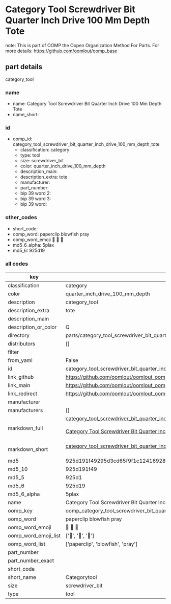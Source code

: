 # Category Tool Screwdriver Bit Quarter Inch Drive 100 Mm Depth Tote  

note: This is part of OOMP the Oopen Organization Method For Parts. For more details: https://github.com/oomlout/oomp_base

##  part details
  



category_tool



### name
* name: Category Tool Screwdriver Bit Quarter Inch Drive 100 Mm Depth Tote
* name_short: 
### id
* oomp_id: category_tool_screwdriver_bit_quarter_inch_drive_100_mm_depth_tote
  * classification: category
  * type: tool
  * size: screwdriver_bit
  * color: quarter_inch_drive_100_mm_depth
  * description_main: 
  * description_extra: tote
  * manufacturer: 
  * part_number: 
  * bip 39 word 2: 
  * bip 39 word 3: 
  * bip 39 word: 

### other_codes
* short_code: 
* oomp_word: paperclip blowfish pray
* oomp_word_emoji :paperclip: :blowfish: :pray:
* md5_6_alpha: 5plax
* md5_6: 925d19









### all codes 
| key | value |  
| --- | --- |  
| classification | category |  
| color | quarter_inch_drive_100_mm_depth |  
| description | category_tool |  
| description_extra | tote |  
| description_main |  |  
| description_or_color | Q  |  
| directory | parts/category_tool_screwdriver_bit_quarter_inch_drive_100_mm_depth_tote |  
| distributors | [] |  
| filter |  |  
| from_yaml | False |  
| id | category_tool_screwdriver_bit_quarter_inch_drive_100_mm_depth_tote |  
| link_github | https://github.com/oomlout/oomlout_oomp_version_1_messy/tree/main/parts/category_tool_screwdriver_bit_quarter_inch_drive_100_mm_depth_tote |  
| link_main | https://github.com/oomlout/oomlout_oomp_version_1_messy/tree/main/parts/category_tool_screwdriver_bit_quarter_inch_drive_100_mm_depth_tote |  
| link_redirect | https://github.com/oomlout/oomlout_oomp_version_1_messy/tree/main/parts/category_tool_screwdriver_bit_quarter_inch_drive_100_mm_depth_tote |  
| manufacturer |  |  
| manufacturers | [] |  
| markdown_full | [category_tool_screwdriver_bit_quarter_inch_drive_100_mm_depth_tote](none)<br>[](none)<br>[Category Tool Screwdriver Bit Quarter Inch Drive 100 Mm Depth Tote](none)<br><br> |  
| markdown_short | [category_tool_screwdriver_bit_quarter_inch_drive_100_mm_depth_tote](none)<br><br> |  
| md5 | 925d191f49295d3cd65f9f1c12416928 |  
| md5_10 | 925d191f49 |  
| md5_5 | 925d1 |  
| md5_6 | 925d19 |  
| md5_6_alpha | 5plax |  
| name | Category Tool Screwdriver Bit Quarter Inch Drive 100 Mm Depth Tote |  
| oomp_key | oomp_category_tool_screwdriver_bit_quarter_inch_drive_100_mm_depth_tote |  
| oomp_word | paperclip blowfish pray |  
| oomp_word_emoji | :paperclip: :blowfish: :pray: |  
| oomp_word_emoji_list | [':paperclip:', ':blowfish:', ':pray:'] |  
| oomp_word_list | ['paperclip', 'blowfish', 'pray'] |  
| part_number |  |  
| part_number_exact |  |  
| short_code |  |  
| short_name | Categorytool |  
| size | screwdriver_bit |  
| type | tool |  
